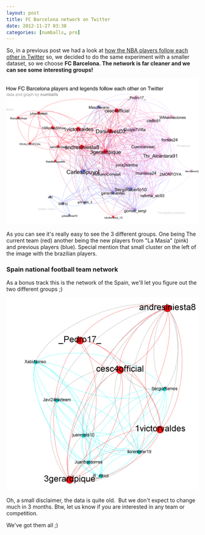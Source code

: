 ```yaml
---
layout: post
title: FC Barcelona network on Twitter
date: 2012-11-27 03:38
categories: [numballs, pro]
---
```

So, in a previous post we had a look at [how the NBA players follow each other in Twitter](/2012/kevin-durant-the-most-influential-nba-player-on-twitter/) so, we decided to do the same experiment with a smaller dataset, so we choose **FC Barcelona. The network is far cleaner and we can see some interesting groups!**

![% FC Barcelona players on Twitter network](/img/201211_fcbarcelona_network.png)  

As you can see it's really easy to see the 3 different groups. One being The current team (red) another being the new players from "La Masia" (pink) and previous players (blue). Special mention that small cluster on the left of the image with the brazilian players.

### Spain national football team network

As a bonus track this is the network of the Spain, we'll let you figure out the two different groups ;)

![% Spain football players on Twitter network](/img/201211_spain.png)  

Oh, a small disclaimer, the data is quite old.  But we don't expect to change much in 3 months. Btw, let us know if you are interested in any team or competition.

We've got them all ;)
